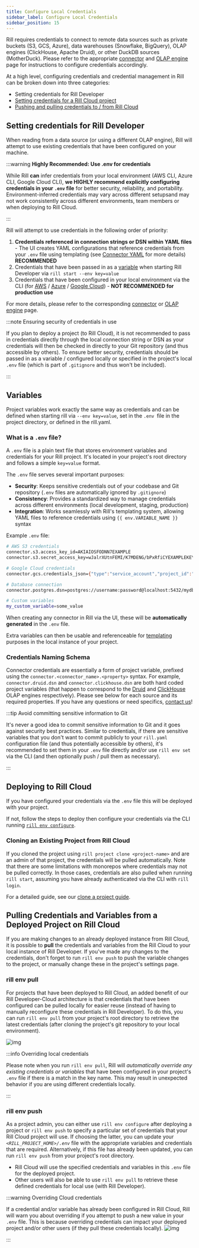 ```yaml
---
title: Configure Local Credentials
sidebar_label: Configure Local Credentials
sidebar_position: 15
---
```


Rill requires credentials to connect to remote data sources such as private buckets (S3, GCS, Azure), data warehouses (Snowflake, BigQuery), OLAP engines (ClickHouse, Apache Druid), or other DuckDB sources (MotherDuck). Please refer to the appropriate [connector](/connect) and [OLAP engine](/connect/olap) page for instructions to configure credentials accordingly.

At a high level, configuring credentials and credential management in Rill can be broken down into three categories:
- Setting credentials for Rill Developer
- [Setting credentials for a Rill Cloud project](/deploy/deploy-credentials)
- [Pushing and pulling credentials to / from Rill Cloud](/manage/project-management/variables-and-credentials)

## Setting credentials for Rill Developer




When reading from a data source (or using a different OLAP engine), Rill will attempt to use existing credentials that have been configured on your machine.

:::warning **Highly Recommended: Use .env for credentials**

While Rill **can** infer credentials from your local environment (AWS CLI, Azure CLI, Google Cloud CLI), **we HIGHLY recommend explicitly configuring credentials in your `.env` file** for better security, reliability, and portability. Environment-inferred credentials may vary across different setupsand may not work consistently across different environments, team members or when deploying to Rill Cloud.

:::

Rill will attempt to use credentials in the following order of priority:


1. **Credentials referenced in connection strings or DSN within YAML files** - The UI creates YAML configurations that reference credentials from your `.env` file using templating (see [Connector YAML](/reference/project-files/connectors) for more details)  **RECOMMENDED**
2. Credentials that have been passed in as a [variable](/connect/templating) when starting Rill Developer via `rill start --env key=value`
3. Credentials that have been configured in your local environment via the CLI (for [AWS](/connect/data-source/s3#rill-developer-local-credentials) / [Azure](/connect/data-source/azure#rill-developer-local-credentials) / [Google Cloud](/connect/data-source/gcs#rill-developer-local-credentials)) - **NOT RECOMMENDED for production use**

For more details, please refer to the corresponding [connector](/connect) or [OLAP engine](/connect/olap) page.

:::note Ensuring security of credentials in use

If you plan to deploy a project (to Rill Cloud), it is not recommended to pass in credentials directly through the local connection string or DSN as your credentials will then be checked in directly to your Git repository (and thus accessible by others). To ensure better security, credentials should be passed in as a variable / configured locally or specified in the project's local `.env` file (which is part of `.gitignore` and thus won't be included).

:::


## Variables

Project variables work exactly the same way as credentials and can be defined when starting rill via `--env key=value`, set in the `.env `file in the project directory, or defined in the rill.yaml.

### What is a `.env` file?

A `.env` file is a plain text file that stores environment variables and credentials for your Rill project. It's located in your project's root directory and follows a simple `key=value` format.

The `.env` file serves several important purposes:

- **Security**: Keeps sensitive credentials out of your codebase and Git repository (`.env` files are automatically ignored by `.gitignore`)
- **Consistency**: Provides a standardized way to manage credentials across different environments (local development, staging, production)
- **Integration**: Works seamlessly with Rill's templating system, allowing YAML files to reference credentials using `{{ env.VARIABLE_NAME }}` syntax

Example `.env` file:
```bash
# AWS S3 credentials
connector.s3.access_key_id=AKIAIOSFODNN7EXAMPLE
connector.s3.secret_access_key=wJalrXUtnFEMI/K7MDENG/bPxRfiCYEXAMPLEKEY

# Google Cloud credentials
connector.gcs.credentials_json={"type":"service_account","project_id":"my-project"}

# Database connection
connector.postgres.dsn=postgres://username:password@localhost:5432/mydb

# Custom variables
my_custom_variable=some_value
```
When creating any connector in Rill via the UI, these will be **automatically generated** in the `.env` file.

Extra variables can then be usable and referenceable for [templating](/connect/templating) purposes in the local instance of your project. 

### Credentials Naming Schema 

Connector credentials are essentially a form of project variable, prefixed using the `connector.<connector_name>.<property>` syntax. For example, `connector.druid.dsn` and `connector.clickhouse.dsn` are both hard coded project variables (that happen to correspond to the [Druid](/connect/olap/druid) and [ClickHouse](/connect/olap/clickhouse) OLAP engines respectively). Please see below for each source and its required properties. If you have any questions or need specifics, [contact us](/contact)!


:::tip Avoid committing sensitive information to Git

It's never a good idea to commit sensitive information to Git and it goes against security best practices. Similar to credentials, if there are sensitive variables that you don't want to commit publicly to your `rill.yaml` configuration file (and thus potentially accessible by others), it's recommended to set them in your `.env` file directly and/or use `rill env set` via the CLI (and then optionally push / pull them as necessary).

:::

## Deploying to Rill Cloud 

If you have configured your credentials via the `.env` file this will be deployed with your project. 

If not, follow the steps to deploy then configure your credentials via the CLI running [`rill env configure`](/deploy/deploy-credentials#configure-environmental-variables-and-credentials-for-rill-cloud).


### Cloning an Existing Project from Rill Cloud

If you cloned the project using `rill project clone <project-name>` and are an admin of that project, the credentials will be pulled automatically. Note that there are some limitations with monorepos where credentials may not be pulled correctly. In those cases, credentials are also pulled when running `rill start`, assuming you have already authenticated via the CLI with `rill login`.

For a detailed guide, see our [clone a project guide](/guides/clone-a-project).
 

## Pulling Credentials and Variables from a Deployed Project on Rill Cloud

If you are making changes to an already deployed instance from Rill Cloud, it is possible to **pull** the credentials and variables from the Rill Cloud to your local instance of Rill Developer. If you've made any changes to the credentials, don't forget to run `rill env push` to push the variable changes to the project, or manually change these in the project's settings page.

### rill env pull

For projects that have been deployed to Rill Cloud, an added benefit of our Rill Developer-Cloud architecture is that credentials that have been configured can be pulled locally for easier reuse (instead of having to manually reconfigure these credentials in Rill Developer). To do this, you can run `rill env pull` from your project's root directory to retrieve the latest credentials (after cloning the project's git repository to your local environment).

![img](/img/build/credentials/rill-env-pull.png)

:::info Overriding local credentials

Please note when you run `rill env pull`, Rill will *automatically override any existing credentials or variables* that have been configured in your project's `.env` file if there is a match in the key name. This may result in unexpected behavior if you are using different credentials locally.

:::


### rill env push

As a project admin, you can either use `rill env configure` after deploying a project or `rill env push` to specify a particular set of credentials that your Rill Cloud project will use. If choosing the latter, you can update your *`<RILL_PROJECT_HOME>/.env`* file with the appropriate variables and credentials that are required. Alternatively, if this file has already been updated, you can run `rill env push` from your project's root directory.
- Rill Cloud will use the specified credentials and variables in this `.env` file for the deployed project.
- Other users will also be able to use `rill env pull` to retrieve these defined credentials for local use (with Rill Developer).

:::warning Overriding Cloud credentials

If a credential and/or variable has already been configured in Rill Cloud, Rill will warn you about overriding if you attempt to push a new value in your `.env` file. This is because overriding credentials can impact your deployed project and/or other users (if they pull these credentials locally).
![img](/img/build/credentials/rill-env-push.png)


:::
